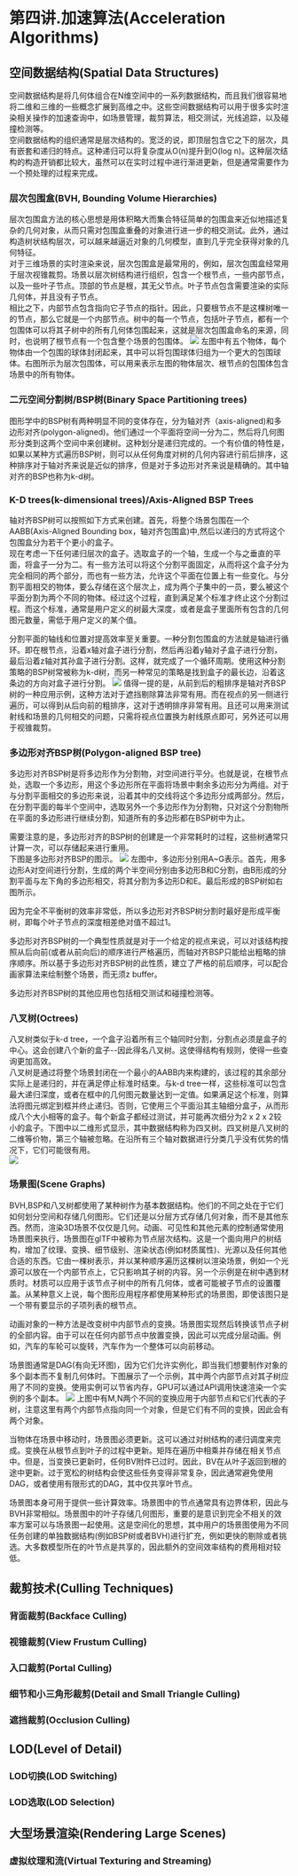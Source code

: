 # 第四讲.加速算法(Acceleration Algorithms)
## 空间数据结构(Spatial Data Structures)
空间数据结构是将几何体组合在N维空间中的一系列数据结构，而且我们很容易地将二维和三维的一些概念扩展到高维之中。这些空间数据结构可以用于很多实时渲染相关操作的加速查询中，如场景管理，裁剪算法，相交测试，光线追踪，以及碰撞检测等。  
空间数据结构的组织通常是层次结构的。宽泛的说，即顶层包含它之下的层次，具有嵌套和递归的特点。这种递归可以将复杂度从O(n)提升到O(log n)。这种层次结构的构造开销都比较大，虽然可以在实时过程中进行渐进更新，但是通常需要作为一个预处理的过程来完成。
### 层次包围盒(BVH, Bounding Volume Hierarchies)
层次包围盒方法的核心思想是用体积略大而集合特征简单的包围盒来近似地描述复杂的几何对象，从而只需对包围盒重叠的对象进行进一步的相交测试。此外，通过构造树状结构层次，可以越来越逼近对象的几何模型，直到几乎完全获得对象的几何特征。  
对于三维场景的实时渲染来说，层次包围盒是最常用的，例如，层次包围盒经常用于层次视锥裁剪。场景以层次树结构进行组织，包含一个根节点，一些内部节点，以及一些叶子节点。顶部的节点是根，其无父节点。叶子节点包含需要渲染的实际几何体，并且没有子节点。  
相比之下，内部节点包含指向它子节点的指针。因此，只要根节点不是这棵树唯一的节点，那么它就是一个内部节点。树中的每一个节点，包括叶子节点，都有一个包围体可以将其子树中的所有几何体包围起来，这就是层次包围盒命名的来源，同时，也说明了根节点有一个包含整个场景的包围体。
![](./BVH.png)
左图中有五个物体，每个物体由一个包围的球体封闭起来，其中可以将包围球体归组为一个更大的包围球体。右图所示为层次包围体，可以用来表示左图的物体层次、根节点的包围体包含场景中的所有物体。
### 二元空间分割树/BSP树(Binary Space Partitioning trees)
图形学中的BSP树有两种明显不同的变体存在，分为轴对齐（axis-aligned)和多边形对齐(polygon-aligned)。他们通过一个平面将空间一分为二，然后将几何图形分类到这两个空间中来创建树。这种划分是递归完成的。一个有价值的特性是，如果以某种方式遍历BSP树，则可以从任何角度对树的几何内容进行前后排序，这种排序对于轴对齐来说是近似的排序，但是对于多边形对齐来说是精确的。其中轴对齐的BSP也称为k-d树。
### K-D trees(k-dimensional trees)/Axis-Aligned BSP Trees
轴对齐BSP树可以按照如下方式来创建。首先，将整个场景包围在一个AABB(Axis-Aligned Bounding box，轴对齐包围盒)中,然后以递归的方式将这个包围盒分为若干个更小的盒子。  
现在考虑一下任何递归层次的盒子。选取盒子的一个轴，生成一个与之垂直的平面，将盒子一分为二。有一些方法可以将这个分割平面固定，从而将这个盒子分为完全相同的两个部分，而也有一些方法，允许这个平面在位置上有一些变化。与分割平面相交的物体，要么存储在这个层次上，成为两个子集中的一员，要么被这个平面分割为两个不同的物体。经过这个过程，直到满足某个标准才终止这个分割过程。而这个标准，通常是用户定义的树最大深度，或者是盒子里面所有包含的几何图元数量，需低于用户定义的某个值。  

分割平面的轴线和位置对提高效率至关重要。一种分割包围盒的方法就是轴进行循环。即在根节点，沿着x轴对盒子进行分割，然后再沿着y轴对子盒子进行分割，最后沿着z轴对其孙盒子进行分割。这样，就完成了一个循环周期。使用这种分割策略的BSP树常被称为k-d树，而另一种常见的策略是找到盒子的最长边，沿着这条边的方向对盒子进行分割。
![](./k-d%20tree.png)
值得一提的是，从前到后的粗排序是轴对齐BSP树的一种应用示例，这种方法对于遮挡剔除算法非常有用。而在视点的另一侧进行遍历，可以得到从后向前的粗排序，这对于透明排序非常有用。且还可以用来测试射线和场景的几何相交的问题，只需将视点位置换为射线原点即可，另外还可以用于视锥裁剪。

### 多边形对齐BSP树(Polygon-aligned BSP tree)
多边形对齐BSP树是将多边形作为分割物，对空间进行平分。也就是说，在根节点处，选取一个多边形，用这个多边形所在平面将场景中剩余多边形分为两组。对于与分割平面相交的多边形来说，沿着其中的交线将这个多边形分成两部分。然后，在分割平面的每半个空间中，选取另外一个多边形作为分割物，只对这个分割物所在平面的多边形进行继续分割，知道所有的多边形都在BSP树中为止。  

需要注意的是，多边形对齐的BSP树的创建是一个非常耗时的过程，这些树通常只计算一次，可以存储起来进行重用。  
下图是多边形对齐BSP的图示。
![](./Ploygon-aligned%20BSP%20tree.png)
左图中，多边形分别用A~G表示。首先，用多边形A对空间进行分割，生成的两个半空间分别由多边形B和C分割，由B形成的分割平面与左下角的多边形相交，将其分割为多边形D和E。最后形成的BSP树如右图所示。  

因为完全不平衡树的效率非常低，所以多边形对齐BSP树分割时最好是形成平衡树，即每个叶子节点的深度相差绝对值不超过1。

多边形对齐BSP树的一个典型性质就是对于一个给定的视点来说，可以对该结构按照从后向前(或者从前向后)的顺序进行严格遍历，而轴对齐BSP只能给出粗略的排序顺序。所以基于多边形对齐BSP树的此性质，建立了严格的前后顺序，可以配合画家算法来绘制整个场景，而无须z buffer。  

多边形对齐BSP树的其他应用也包括相交测试和碰撞检测等。

### 八叉树(Octrees)
八叉树类似于k-d tree，一个盒子沿着所有三个轴同时分割，分割点必须是盒子的中心。这会创建八个新的盒子--因此得名八叉树。这使得结构有规则，使得一些查询更加高效。  
八叉树是通过将整个场景封闭在一个最小的AABB内来构建的，该过程的其余部分实际上是递归的，并在满足停止标准时结束。与k-d tree一样，这些标准可以包含最大递归深度，或者在框中的几何图元数量达到一定值。如果满足这个标准，则算法将图元绑定到框并终止递归。否则，它使用三个平面沿其主轴细分盒子，从而形成八个大小相等的盒子。每个新盒子都经过测试，并可能再次细分为2 x 2 x 2较小的盒子。下图中以二维形式显示，其中数据结构称为四叉树。四叉树是八叉树的二维等价物，第三个轴被忽略。在沿所有三个轴对数据进行分类几乎没有优势的情况下，它们可能很有用。  
![](./quadtree.png)
### 场景图(Scene Graphs)
BVH,BSP和八叉树都使用了某种树作为基本数据结构。他们的不同之处在于它们如何划分空间和存储几何图形。它们还是以分层方式存储几何对象，而不是其他东西。然而，渲染3D场景不仅仅是几何。动画、可见性和其他元素的控制通常使用场景图来执行，场景图在glTF中被称为节点层次结构。这是一个面向用户的树结构，增加了纹理、变换、细节级别、渲染状态(例如材质属性)、光源以及任何其他合适的东西。它由一棵树表示，并以某种顺序遍历这棵树以渲染场景，例如一个光源可以放在一个内部节点上，它只影响其子树的内容。另一个示例是在树中遇到材质时。材质可以应用于该节点子树中的所有几何体，或者可能被子节点的设置覆盖。从某种意义上说，每个图形应用程序都使用某种形式的场景图，即使该图只是一个带有要显示的子项列表的根节点。  

动画对象的一种方法是改变树中内部节点的变换。场景图实现然后转换该节点子树的全部内容。由于可以在任何内部节点中放置变换，因此可以完成分层动画。例如，汽车的车轮可以旋转，汽车作为一个整体可以向前移动。  

场景图通常是DAG(有向无环图)，因为它们允许实例化，即当我们想要制作对象的多个副本而不复制几何体时。下图展示了一个示例，其中两个内部节点对其子树应用了不同的变换。使用实例可以节省内存，GPU可以通过API调用快速渲染一个实例的多个副本。
![](./Scene%20Graph.png)
上图中有M,N两个不同的变换应用于内部节点和它们代表的子树，注意这里有两个内部节点指向同一个对象，但是它们有不同的变换，因此会有两个对象。  

当物体在场景中移动时，场景图必须更新。这可以通过对树结构的递归调度来完成。变换在从根节点到叶子的过程中更新。矩阵在遍历中相乘并存储在相关节点中。但是，当变换已更新时，任何BV附件已过时。因此，BV在从叶子返回到根的途中更新。过于宽松的树结构会使这些任务变得非常复杂，因此通常避免使用DAG，或者使用有限形式的DAG，其中仅共享叶节点。  

场景图本身可用于提供一些计算效率。场景图中的节点通常具有边界体积，因此与BVH非常相似。场景图中的叶子存储几何图形，重要的是意识到完全不相关的效率方案可以与场景图一起使用。这是空间化的思想，其中用户的场景图使用为不同任务创建的单独数据结构(例如BSP树或者BVH)进行扩充，例如更快的剔除或者挑选。大多数模型所在的叶节点是共享的，因此额外的空间效率结构的费用相对较低。
## 裁剪技术(Culling Techniques)
### 背面裁剪(Backface Culling)
### 视锥裁剪(View Frustum Culling)
### 入口裁剪(Portal Culling)
### 细节和小三角形裁剪(Detail and Small Triangle Culling)
### 遮挡裁剪(Occlusion Culling)
## LOD(Level of Detail)
### LOD切换(LOD Switching)
### LOD选取(LOD Selection)
## 大型场景渲染(Rendering Large Scenes)
### 虚拟纹理和流(Virtual Texturing and Streaming)